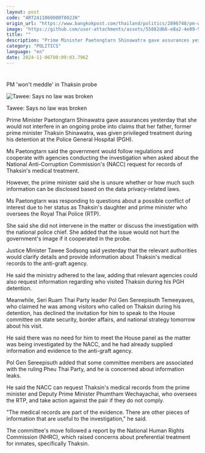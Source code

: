 ```yaml
---
layout: post
code: "ART2411060000T002JH"
origin_url: "https://www.bangkokpost.com/thailand/politics/2896748/pm-wont-meddle-in-thaksin-probe"
image: "https://github.com/user-attachments/assets/55882d66-e8a2-4e09-9afc-23931c90b80c"
title: ""
description: "Prime Minister Paetongtarn Shinawatra gave assurances yesterday that she would not interfere in an ongoing probe into claims that her father, former prime minister Thaksin Shinawatra, was given privileged treatment during his detention at the Police General Hospital (PGH)."
category: "POLITICS"
language: "en"
date: 2024-11-06T00:09:03.796Z
---
```


# 

PM 'won't meddle' in Thaksin probe

![Tawee: Says no law was broken](https://github.com/user-attachments/assets/381d0426-8532-4bd6-841d-14e316db3ff4)

Tawee: Says no law was broken

Prime Minister Paetongtarn Shinawatra gave assurances yesterday that she would not interfere in an ongoing probe into claims that her father, former prime minister Thaksin Shinawatra, was given privileged treatment during his detention at the Police General Hospital (PGH).

Ms Paetongtarn said the government would follow regulations and cooperate with agencies conducting the investigation when asked about the National Anti-Corruption Commission's (NACC) request for records of Thaksin's medical treatment.

However, the prime minister said she is unsure whether or how much such information can be disclosed based on the data privacy-related laws.

Ms Paetongtarn was responding to questions about a possible conflict of interest due to her status as Thaksin's daughter and prime minister who oversees the Royal Thai Police (RTP).

She said she did not intervene in the matter or discuss the investigation with the national police chief. She added that the issue would not hurt the government's image if it cooperated in the probe.

Justice Minister Tawee Sodsong said yesterday that the relevant authorities would clarify details and provide information about Thaksin's medical records to the anti-graft agency.

He said the ministry adhered to the law, adding that relevant agencies could also request information regarding who visited Thaksin during his PGH detention.

Meanwhile, Seri Ruam Thai Party leader Pol Gen Sereepisuth Temeeyaves, who claimed he was among visitors who called on Thaksin during his detention, has declined the invitation for him to speak to the House committee on state security, border affairs, and national strategy tomorrow about his visit.

He said there was no need for him to meet the House panel as the matter was being investigated by the NACC, and he had already supplied information and evidence to the anti-graft agency.

Pol Gen Sereepisuth added that some committee members are associated with the ruling Pheu Thai Party, and he is concerned about information leaks.

He said the NACC can request Thaksin's medical records from the prime minister and Deputy Prime Minister Phumtham Wechayachai, who oversees the RTP, and take action against the pair if they do not comply.

"The medical records are part of the evidence. There are other pieces of information that are useful to the investigation," he said.

The committee's move followed a report by the National Human Rights Commission (NHRC), which raised concerns about preferential treatment for inmates, specifically Thaksin.